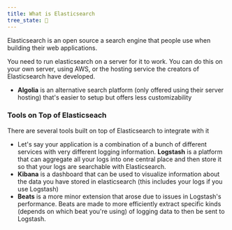 ```yaml
---
title: What is Elasticsearch
tree_state: 🌱
---
```


Elasticsearch is an open source a search engine that people use when building their web applications. 

You need to run elasticsearch on a server for it to work. You can do this on your own server, using AWS, or the hosting service the creators of Elasticsearch have developed.
- **Algolia** is an alternative search platform (only offered using their server hosting) that's easier to setup but offers less customizability


### Tools on Top of Elasticseach
There are several tools built on top of Elasticsearch to integrate with it
- Let's say your application is a combination of a bunch of different services with very different logging information. **Logstash** is a platform that can aggregate all your logs into one central place and then store it so that your logs are searchable with Elasticsearch.
- **Kibana** is a dashboard that can be used to visualize information about the data you have stored in elasticsearch (this includes your logs if you use Logstash)
- **Beats** is a more minor extension that arose due to issues in Logstash's performance. Beats are made to more efficiently extract specific kinds (depends on which beat you're using) of logging data to then be sent to Logstash.